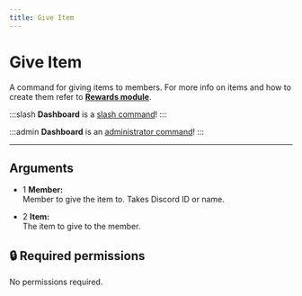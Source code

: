 ```yaml
---
title: Give Item
---
```

# Give Item

A command for giving items to members. For more info on items and how to create them refer to [**Rewards module**](/modules/rewards).

:::slash
**Dashboard** is a [slash command](/misc/info/slash/)!
:::

:::admin
**Dashboard** is an [administrator command](/misc/info/admin)!
:::

---
## Arguments

- 1 **Member:**  
    Member to give the item to. Takes Discord ID or name.
    
- 2 **Item:**  
    The item to give to the member.
    

## 🔒 Required permissions

No permissions required.